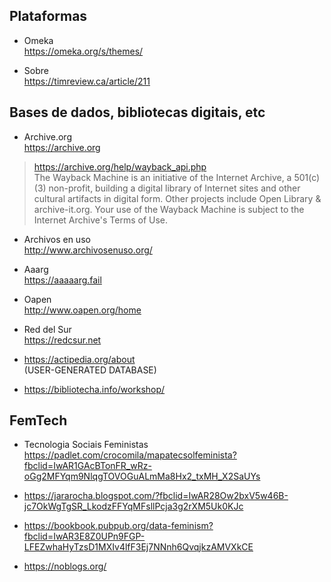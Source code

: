## Plataformas 
+ Omeka  
https://omeka.org/s/themes/

+ Sobre  
https://timreview.ca/article/211


## Bases de dados, bibliotecas digitais, etc

+ Archive.org  
https://archive.org
> https://archive.org/help/wayback_api.php  
The Wayback Machine is an initiative of the Internet Archive, a 501(c)(3) non-profit, building a digital library of Internet sites and other cultural artifacts in digital form. Other projects include Open Library & archive-it.org.
Your use of the Wayback Machine is subject to the Internet Archive's Terms of Use.

+ Archivos en uso  
http://www.archivosenuso.org/

+ Aaarg  
https://aaaaarg.fail

+ Oapen  
http://www.oapen.org/home

+ Red del Sur  
https://redcsur.net

+ https://actipedia.org/about  
(USER-GENERATED DATABASE)

+ https://bibliotecha.info/workshop/

## FemTech  
+ Tecnologia Sociais Feministas  
https://padlet.com/crocomila/mapatecsolfeminista?fbclid=IwAR1GAcBTonFR_wRz-oGg2MFYqm9NlqgTOVOGuALmMa8Hx2_txMH_X2SaUYs

+ https://jararocha.blogspot.com/?fbclid=IwAR28Ow2bxV5w46B-jc7OkWgTgSR_LkodzFFYqMFsllPcja3g2rXM5Uk0KJc  

+ https://bookbook.pubpub.org/data-feminism?fbclid=IwAR3E8Z0UPn9FGP-LFEZwhaHyTzsD1MXIv4lfF3Ej7NNnh6QvqjkzAMVXkCE

+ https://noblogs.org/


